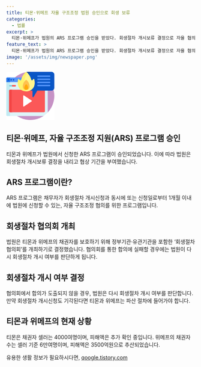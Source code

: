 ```yaml
---
title: 티몬·위메프 자율 구조조정 법원 승인으로 회생 보류
categories:
  - 법률
excerpt: >
  티몬·위메프가 법원의 ARS 프로그램 승인을 받았다. 회생절차 개시보류 결정으로 자율 협의 기간을 주며, 채권자협의회를 구성해 변제 방안 등을 협의할 수 있도록 지원한다. 지원을 못받는 경우 파산 절차에 직면할 수도 있으며, 회생절차 협의회가 향후 소상공인을 지원하기로 결정됐다. 피해액은 3500억원으로 추산되고, M&A, 투자유치 등의 대안을 모색 중이다. (150자)
feature_text: >
  티몬·위메프가 법원의 ARS 프로그램 승인을 받았다. 회생절차 개시보류 결정으로 자율 협의 기간을 주며, 채권자협의회를 구성해 변제 방안 등을 협의할 수 있도록 지원한다. 지원을 못받는 경우 파산 절차에 직면할 수도 있으며, 회생절차 협의회가 향후 소상공인을 지원하기로 결정됐다. 피해액은 3500억원으로 추산되고, M&A, 투자유치 등의 대안을 모색 중이다. (150자)
image: '/assets/img/newspaper.png'
---
```


<p><img src="/assets/img/news.png" alt="rentncar 속보" /></p>

<h2 data-ke-size="size26">티몬·위메프, 자율 구조조정 지원(ARS) 프로그램 승인</h2>

<p data-ke-size="size16">티몬과 위메프가 법원에서 신청한 ARS 프로그램이 승인되었습니다. 이에 따라 법원은 회생절차 개시보류 결정을 내리고 협상 기간을 부여했습니다.</p>

<h2 data-ke-size="size26">ARS 프로그램이란?</h2>

<p data-ke-size="size16">ARS 프로그램은 채무자가 회생절차 개시신청과 동시에 또는 신청일로부터 1개월 이내에 법원에 신청할 수 있는, 자율 구조조정 협의를 위한 프로그램입니다.</p>

<h2 data-ke-size="size26">회생절차 협의회 개최</h2>

<p data-ke-size="size16">법원은 티몬과 위메프의 채권자를 보호하기 위해 정부기관·유관기관을 포함한 ‘회생절차 협의회’를 개최하기로 결정했습니다. 협의회를 통한 합의에 실패할 경우에는 법원이 다시 회생절차 개시 여부를 판단하게 됩니다.</p>

<h2 data-ke-size="size26">회생절차 개시 여부 결정</h2>

<p data-ke-size="size16">협의회에서 합의가 도출되지 않을 경우, 법원은 다시 회생절차 개시 여부를 판단합니다. 만약 회생절차 개시신청도 기각된다면 티몬과 위메프는 파산 절차에 들어가야 합니다.</p>

<h2 data-ke-size="size26">티몬과 위메프의 현재 상황</h2>

<p data-ke-size="size16">티몬은 채권자 셀러는 4000여명이며, 피해액은 추가 확인 중입니다. 위메프의 채권자 수는 셀러 기준 6만여명이며, 피해액은 3500억원으로 추산되었습니다.</p>
유용한 생활 정보가 필요하시다면, <a href="https://qoogle.tistory.com" rel="dofollow">qoogle.tistory.com</a>


